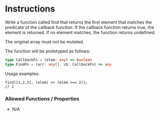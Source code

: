 # Instructions

Write a function called find that returns the first element that matches the predicate of the callback function.
If the callback function returns true, the element is returned.
If no element matches, the function returns undefined.

The original array must not be mutated.

The function will be prototyped as follows:

```typescript
type CallbackFn = (elem: any) => boolean
type FindFn = (arr: any[], cb: CallbackFn) => any
```

Usage examples:

```
find([1,2,3], (elem) => (elem === 2));
// 2
```

### Allowed Functions / Properties

- N/A

